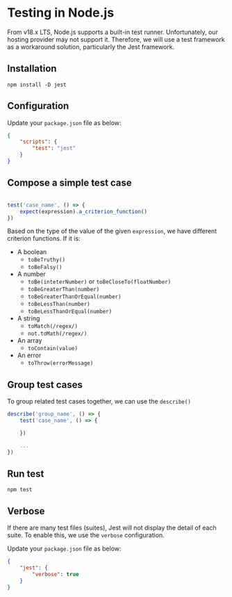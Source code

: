# Testing in Node.js

From v18.x LTS, Node.js supports a built-in test runner. Unfortunately, our hosting provider may not support it. Therefore, we will use a test framework as a workaround solution, particularly the Jest framework.

## Installation

`npm install -D jest`

## Configuration

Update your `package.json` file as below:

```json
{
    "scripts": {
        "test": "jest"
    }
}
```

## Compose a simple test case

```js

test('case_name', () => {
    expect(expression).a_criterion_function()
})
```

Based on the type of the value of the given `expression`, we have different criterion functions. If it is:

- A boolean
    - `toBeTruthy()`
    - `toBeFalsy()`
- A number
    - `toBe(inteterNumber)` or `toBeCloseTo(floatNumber)`
    - `toBeGreaterThan(number)`
    - `toBeGreaterThanOrEqual(number)`
    - `toBeLessThan(number)`
    - `toBeLessThanOrEqual(number)`
- A string
    -  `toMatch(/regex/)`
    - `not.toMath(/regex/)`
- An array
    - `toContain(value)`
- An error
    - `toThrow(errorMessage)`

## Group test cases

To group related test cases together, we can use the `describe()`

```js
describe('group_name', () => {
    test('case_name', () => {

    })

    ...
})
```

## Run test

`npm test`

## Verbose

If there are many test files (suites), Jest will not display the detail of each suite. To enable this, we use the `verbose` configuration. 

Update your `package.json` file as below:

```json
{
    "jest": {
        "verbose": true
    }
}
```